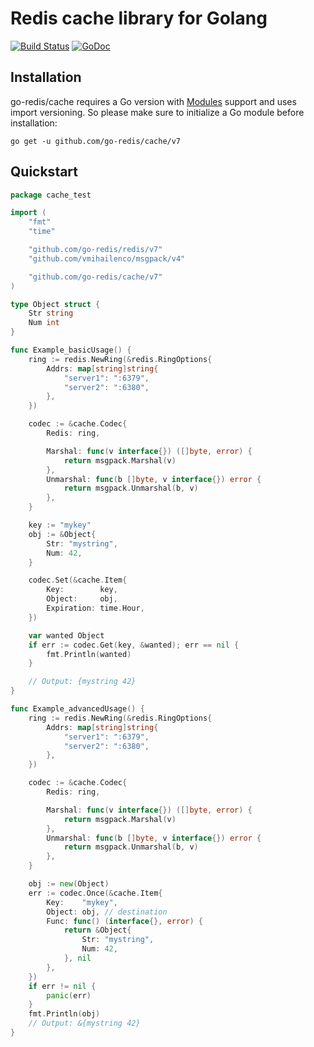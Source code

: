 # Redis cache library for Golang

[![Build Status](https://travis-ci.org/go-redis/cache.svg)](https://travis-ci.org/go-redis/cache)
[![GoDoc](https://godoc.org/github.com/go-redis/cache?status.svg)](https://godoc.org/github.com/go-redis/cache)

## Installation

go-redis/cache requires a Go version with [Modules](https://github.com/golang/go/wiki/Modules) support and uses import versioning. So please make sure to initialize a Go module before installation:

```shell
go get -u github.com/go-redis/cache/v7
```

## Quickstart


```go
package cache_test

import (
	"fmt"
	"time"

	"github.com/go-redis/redis/v7"
	"github.com/vmihailenco/msgpack/v4"

	"github.com/go-redis/cache/v7"
)

type Object struct {
	Str string
	Num int
}

func Example_basicUsage() {
	ring := redis.NewRing(&redis.RingOptions{
		Addrs: map[string]string{
			"server1": ":6379",
			"server2": ":6380",
		},
	})

	codec := &cache.Codec{
		Redis: ring,

		Marshal: func(v interface{}) ([]byte, error) {
			return msgpack.Marshal(v)
		},
		Unmarshal: func(b []byte, v interface{}) error {
			return msgpack.Unmarshal(b, v)
		},
	}

	key := "mykey"
	obj := &Object{
		Str: "mystring",
		Num: 42,
	}

	codec.Set(&cache.Item{
		Key:        key,
		Object:     obj,
		Expiration: time.Hour,
	})

	var wanted Object
	if err := codec.Get(key, &wanted); err == nil {
		fmt.Println(wanted)
	}

	// Output: {mystring 42}
}

func Example_advancedUsage() {
	ring := redis.NewRing(&redis.RingOptions{
		Addrs: map[string]string{
			"server1": ":6379",
			"server2": ":6380",
		},
	})

	codec := &cache.Codec{
		Redis: ring,

		Marshal: func(v interface{}) ([]byte, error) {
			return msgpack.Marshal(v)
		},
		Unmarshal: func(b []byte, v interface{}) error {
			return msgpack.Unmarshal(b, v)
		},
	}

	obj := new(Object)
	err := codec.Once(&cache.Item{
		Key:    "mykey",
		Object: obj, // destination
		Func: func() (interface{}, error) {
			return &Object{
				Str: "mystring",
				Num: 42,
			}, nil
		},
	})
	if err != nil {
		panic(err)
	}
	fmt.Println(obj)
	// Output: &{mystring 42}
}
```

